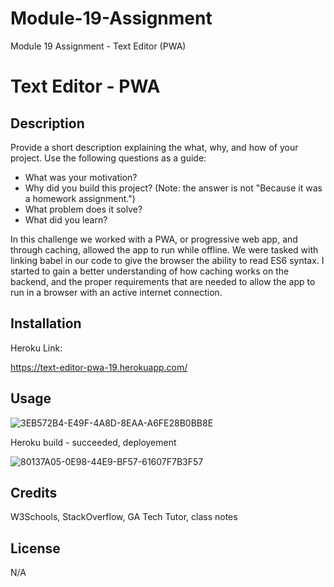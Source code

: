 # Module-19-Assignment
Module 19 Assignment - Text Editor (PWA)



# Text Editor - PWA

## Description

Provide a short description explaining the what, why, and how of your project. Use the following questions as a guide:

- What was your motivation?
- Why did you build this project? (Note: the answer is not "Because it was a homework assignment.")
- What problem does it solve?
- What did you learn?

In this challenge we worked with a PWA, or progressive web app, and through caching, allowed the app to run while offline. We were tasked with linking babel in our code to give the browser the ability to read ES6 syntax. I started to gain a better understanding of how caching works on the backend, and the proper requirements that are needed to allow the app to run in a browser with an active internet connection.

## Installation

Heroku Link:

https://text-editor-pwa-19.herokuapp.com/

## Usage

![3EB572B4-E49F-4A8D-8EAA-A6FE28B0BB8E](https://user-images.githubusercontent.com/112831268/202931782-6b621887-5451-4318-a3f8-83f754483de3.jpeg)

Heroku build - succeeded, deployement 

![80137A05-0E98-44E9-BF57-61607F7B3F57](https://user-images.githubusercontent.com/112831268/202931786-f5e1b920-c97a-4af5-8609-c500eca6c962.jpeg)


## Credits

W3Schools, StackOverflow, GA Tech Tutor, class notes

## License

N/A

